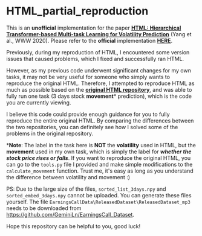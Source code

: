 # HTML_partial_reproduction

This is an **unofficial** implementation for the paper [**HTML: Hierarchical Transformer-based Multi-task Learning for Volatility Prediction**](https://dl.acm.org/doi/abs/10.1145/3366423.3380128) (Yang et al., WWW 2020). Please refer to the **official** implementation [**HERE**](https://github.com/YangLinyi/HTML-Hierarchical-Transformer-based-Multi-task-Learning-for-Volatility-Prediction).

Previously, during my reproduction of HTML, I encountered some version issues that caused problems, which I fixed and successfully ran HTML.

However, as my previous code underwent significant changes for my own tasks, it may not be very useful for someone who simply wants to reproduce the original HTML. 
Therefore, I attempted to reproduce HTML as much as possible based on the [**original HTML repository**](https://github.com/YangLinyi/HTML-Hierarchical-Transformer-based-Multi-task-Learning-for-Volatility-Prediction), and was able to fully run one task (3 days stock **movement*** prediction), which is the code you are currently viewing.

I believe this code could provide enough guidance for you to fully reproduce the entire original HTML. By comparing the differences between the two repositories, you can definitely see how I solved some of the problems in the original repository.

***Note**: 
The label in the task here is **NOT** the **volatility** used in HTML, but the **movement** used in my own task, which is simply the label for _**whether the stock price rises or falls**_. 
If you want to reproduce the original HTML, you can go to the `tools.py` file I provided and make simple modifications to the `calculate_movement` function. 
Trust me, it's easy as long as you understand the difference between volatility and movement :)

PS: Due to the large size of the files, `sorted_list_3days.npy` and `sorted_embed_3days.npy` cannot be uploaded. You can generate these files yourself. The file `EarningsCallData\ReleasedDataset\ReleasedDataset_mp3` needs to be downloaded from https://github.com/GeminiLn/EarningsCall_Dataset.

Hope this repository can be helpful to you, good luck!
